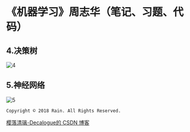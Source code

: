 # 《机器学习》周志华（笔记、习题、代码）


## 4.决策树

![4](https://github.com/Decalogue/AlgorithmMap/blob/master/img/ml/ml_zhou/4.png)

## 5.神经网络

![5](https://github.com/Decalogue/AlgorithmMap/blob/master/img/ml/ml_zhou/5.png)


`Copyright © 2018 Rain. All Rights Reserved.`

[樱落清璃-Decalogue的 CSDN 博客](https://www.decalogue.cn)
